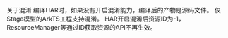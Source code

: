 关于混淆
编译HAR时，如果没有开启混淆能力，编译后的产物是源码文件。
仅Stage模型的ArkTS工程支持混淆。
HAR开启混淆后资源ID为-1，ResourceManager等通过ID获取资源的API不再生效。